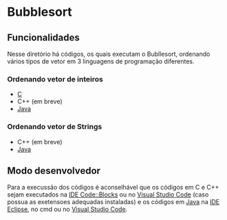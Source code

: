 # Bubblesort
<!-- 
## Funcionamento
-->

## Funcionalidades
Nesse diretório há códigos, os quais executam o Bubllesort, ordenando vários tipos de vetor em 3 linguagens de programação diferentes.

### Ordenando vetor de inteiros
- [C](./c/bubbleInt.c)
- C++ (em breve)
- [Java](./java/bublleInt.java)

### Ordenando vetor de Strings
- C++ (em breve)
- [Java](./java/bublleString.java)

## Modo desenvolvedor
Para a execussão dos códigos é aconselhável que os códigos em C e C++ sejam executados na [IDE Code::Blocks](https://www.codeblocks.org/) ou no [Visual Studio Code](https://code.visualstudio.com/) (caso possua as exetensoes adequadas instaladas) e os códigos em [Java](./java) na [IDE Eclipse](https://www.eclipse.org/), no cmd ou no [Visual Studio Code](https://code.visualstudio.com/).
